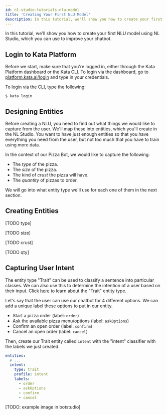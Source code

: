 ```yaml
---
id: nl-studio-tutorials-nlu-model
title: 'Creating Your First NLU Model'
description: In this tutorial, we'll show you how to create your first NLU model using NL Studio, which you can use to improve your chatbot.
---
```


In this tutorial, we'll show you how to create your first NLU model using NL Studio, which you can use to improve your chatbot.

## Login to Kata Platform

Before we start, make sure that you're logged in, either through the Kata Platform dashboard or the Kata CLI. To login via the dashboard, go to [platform.kata.ai/login](https://platform.kata.ai/login) and type in your credentials.

To login via the CLI, type the following:

```sh-session
$ kata login
```

## Designing Entities

Before creating a NLU, you need to find out what things we would like to capture from the user. We'll map these into entities, which you'll create in the NL Studio. You want to have just enough entities so that you have everything you need from the user, but not too much that you have to train using more data.

In the context of our Pizza Bot, we would like to capture the following:

- The _type_ of the pizza.
- The _size_ of the pizza.
- The kind of _crust_ the pizza will have.
- The _quantity_ of pizzas to order.

We will go into what entity type we'll use for each one of them in the next section.

## Creating Entities

[TODO type]

[TODO size]

[TODO crust]

[TODO qty]

## Capturing User Intent

The entity type "Trait" can be used to classify a sentence into particular classes. We can also use this to determine the intention of a user based on their input. Click [here](/nl-studio/entity/#trait) to learn about the "Trait" entity type.

Let's say that the user can use our chatbot for 4 different options. We can add a unique label these options to put in our entity.

- Start a pizza order (label: `order`)
- Ask the available pizza menu/options (label: `askOptions`)
- Confirm an open order (label: `confirm`)
- Cancel an open order (label: `cancel`)

Then, create our Trait entity called `intent` with the "intent" classifier with the labels we just created.

```yml
entities:
  # ...
  intent:
    type: trait
    profile: intent
    labels:
      - order
      - askOptions
      - confirm
      - cancel
```

[TODO: example image in botstudio]
